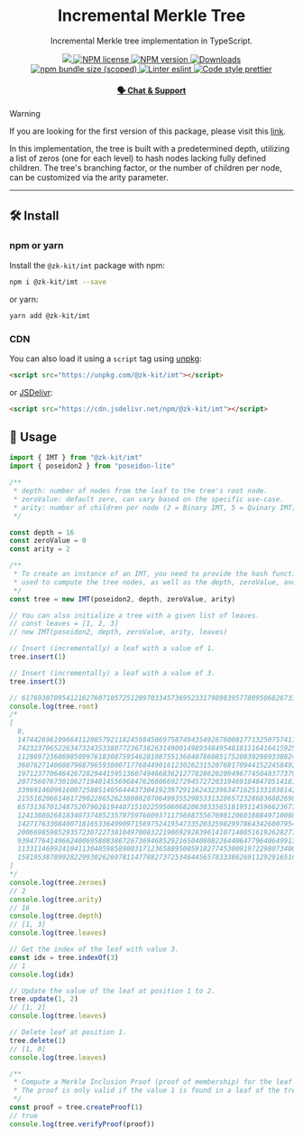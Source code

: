 <p align="center">
    <h1 align="center">
        Incremental Merkle Tree
    </h1>
    <p align="center">Incremental Merkle tree implementation in TypeScript.</p>
</p>

<p align="center">
    <a href="https://github.com/privacy-scaling-explorations/zk-kit">
        <img src="https://img.shields.io/badge/project-zk--kit-blue.svg?style=flat-square">
    </a>
    <a href="https://github.com/privacy-scaling-explorations/zk-kit/tree/main/packages/imt/LICENSE">
        <img alt="NPM license" src="https://img.shields.io/npm/l/%40zk-kit%2Fimt?style=flat-square">
    </a>
    <a href="https://www.npmjs.com/package/@zk-kit/imt">
        <img alt="NPM version" src="https://img.shields.io/npm/v/@zk-kit/imt?style=flat-square" />
    </a>
    <a href="https://npmjs.org/package/@zk-kit/imt">
        <img alt="Downloads" src="https://img.shields.io/npm/dm/@zk-kit/imt.svg?style=flat-square" />
    </a>
    <a href="https://bundlephobia.com/package/@zk-kit/imt">
        <img alt="npm bundle size (scoped)" src="https://img.shields.io/bundlephobia/minzip/@zk-kit/imt" />
    </a>
    <a href="https://eslint.org/">
        <img alt="Linter eslint" src="https://img.shields.io/badge/linter-eslint-8080f2?style=flat-square&logo=eslint" />
    </a>
    <a href="https://prettier.io/">
        <img alt="Code style prettier" src="https://img.shields.io/badge/code%20style-prettier-f8bc45?style=flat-square&logo=prettier" />
    </a>
</p>

<div align="center">
    <h4>
        <a href="https://appliedzkp.org/discord">
            🗣️ Chat &amp; Support
        </a>
    </h4>
</div>

> [!WARNING]  
> If you are looking for the first version of this package, please visit this [link](https://github.com/privacy-scaling-explorations/zk-kit/tree/imt-v1/packages/incremental-merkle-tree).

In this implementation, the tree is built with a predetermined depth, utilizing a list of zeros (one for each level) to hash nodes lacking fully defined children. The tree's branching factor, or the number of children per node, can be customized via the arity parameter.

---

## 🛠 Install

### npm or yarn

Install the `@zk-kit/imt` package with npm:

```bash
npm i @zk-kit/imt --save
```

or yarn:

```bash
yarn add @zk-kit/imt
```

### CDN

You can also load it using a `script` tag using [unpkg](https://unpkg.com/):

```html
<script src="https://unpkg.com/@zk-kit/imt"></script>
```

or [JSDelivr](https://www.jsdelivr.com/):

```html
<script src="https://cdn.jsdelivr.net/npm/@zk-kit/imt"></script>
```

## 📜 Usage

```typescript
import { IMT } from "@zk-kit/imt"
import { poseidon2 } from "poseidon-lite"

/**
 * depth: number of nodes from the leaf to the tree's root node.
 * zeroValue: default zero, can vary based on the specific use-case.
 * arity: number of children per node (2 = Binary IMT, 5 = Quinary IMT).
 */

const depth = 16
const zeroValue = 0
const arity = 2

/**
 * To create an instance of an IMT, you need to provide the hash function
 * used to compute the tree nodes, as well as the depth, zeroValue, and arity of the tree.
 */
const tree = new IMT(poseidon2, depth, zeroValue, arity)

// You can also initialize a tree with a given list of leaves.
// const leaves = [1, 2, 3]
// new IMT(poseidon2, depth, zeroValue, arity, leaves)

// Insert (incrementally) a leaf with a value of 1.
tree.insert(1)

// Insert (incrementally) a leaf with a value of 3.
tree.insert(3)

// 6176938709541216276071057251289703345736952331798983957780950682673395007393n.
console.log(tree.root)
/*
[
  0,
  14744269619966411208579211824598458697587494354926760081771325075741142829156n,
  7423237065226347324353380772367382631490014989348495481811164164159255474657n,
  11286972368698509976183087595462810875513684078608517520839298933882497716792n,
  3607627140608796879659380071776844901612302623152076817094415224584923813162n,
  19712377064642672829441595136074946683621277828620209496774504837737984048981n,
  20775607673010627194014556968476266066927294572720319469184847051418138353016n,
  3396914609616007258851405644437304192397291162432396347162513310381425243293n,
  21551820661461729022865262380882070649935529853313286572328683688269863701601n,
  6573136701248752079028194407151022595060682063033565181951145966236778420039n,
  12413880268183407374852357075976609371175688755676981206018884971008854919922n,
  14271763308400718165336499097156975241954733520325982997864342600795471836726n,
  20066985985293572387227381049700832219069292839614107140851619262827735677018n,
  9394776414966240069580838672673694685292165040808226440647796406499139370960n,
  11331146992410411304059858900317123658895005918277453009197229807340014528524n,
  15819538789928229930262697811477882737253464456578333862691129291651619515538n
]
*/
console.log(tree.zeroes)
// 2
console.log(tree.arity)
// 16
console.log(tree.depth)
// [1, 3]
console.log(tree.leaves)

// Get the index of the leaf with value 3.
const idx = tree.indexOf(3)
// 1
console.log(idx)

// Update the value of the leaf at position 1 to 2.
tree.update(1, 2)
// [1, 2]
console.log(tree.leaves)

// Delete leaf at position 1.
tree.delete(1)
// [1, 0]
console.log(tree.leaves)

/**
 * Compute a Merkle Inclusion Proof (proof of membership) for the leaf with index 1.
 * The proof is only valid if the value 1 is found in a leaf of the tree.
 */
const proof = tree.createProof(1)
// true
console.log(tree.verifyProof(proof))
```
